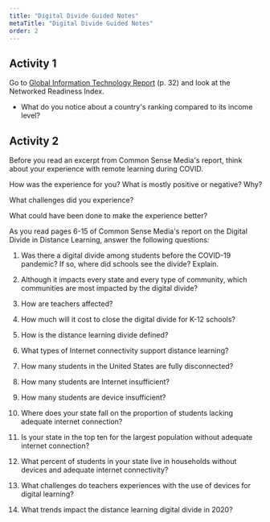 ```yaml
---
title: "Digital Divide Guided Notes"
metaTitle: "Digital Divide Guided Notes"
order: 2
---
```


## Activity 1

Go to [Global Information Technology Report](https://www.insead.edu/sites/default/files/assets/dept/globalindices/docs/GITR-2016-report.pdf#page=32) (p. 32) and look at the Networked Readiness Index.

* What do you notice about a country's ranking compared to its income level?

## Activity 2

Before you read an excerpt from Common Sense Media's report, think about your experience with remote learning during COVID.  

How was the experience for you? What is mostly positive or negative? Why?

What challenges did you experience?

What could have been done to make the experience better?

As you read pages 6-15 of Common Sense Media's report on the Digital Divide in Distance Learning, answer the following questions:

1. Was there a digital divide among students before the COVID-19 pandemic? If so, where did schools see the divide? Explain.

2. Although it impacts every state and every type of community, which communities are most impacted by the digital divide?

3. How are teachers affected?

4. How much will it cost to close the digital divide for K-12 schools?

5. How is the distance learning divide defined?

6. What types of Internet connectivity support distance learning?

7. How many students in the United States are fully disconnected?

8. How many students are Internet insufficient?

9. How many students are device insufficient?

10. Where does your state fall on the proportion of students lacking adequate internet connection?

11. Is your state in the top ten for the largest population without adequate internet connection?

12. What percent of students in your state live in households without devices and adequate internet connectivity?

13. What challenges do teachers experiences with the use of devices for digital learning?

14. What trends impact the distance learning digital divide in 2020?
